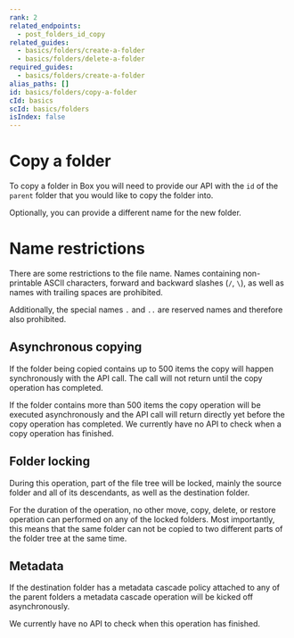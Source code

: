 ```yaml
---
rank: 2
related_endpoints:
  - post_folders_id_copy
related_guides:
  - basics/folders/create-a-folder
  - basics/folders/delete-a-folder
required_guides:
  - basics/folders/create-a-folder
alias_paths: []
id: basics/folders/copy-a-folder
cId: basics
scId: basics/folders
isIndex: false
---
```


# Copy a folder

To copy a folder in Box you will need to provide our API with the `id` of the
`parent` folder that you would like to copy the folder into.

<Samples id='post_folders_id_copy' >

</Samples>

Optionally, you can provide a different name for the new folder.

<Samples id='post_folders_id_copy' variant='with_name' >

</Samples>

<Message>

# Name restrictions

There are some restrictions to the file name. Names containing non-printable
ASCII characters, forward and backward slashes (`/`, `\`), as well as names
with trailing spaces are prohibited.

Additionally, the special names `.` and `..` are reserved names and therefore
also prohibited.

</Message>

## Asynchronous copying

If the folder being copied contains up to 500 items the copy will happen
synchronously with the API call. The call will not return until the copy
operation has completed.

If the folder contains more than 500 items the copy operation will be executed
asynchronously and the API call will return directly yet before the copy
operation has completed. We currently have no API to check when a copy operation
has finished.

## Folder locking

During this operation, part of the file tree will be locked, mainly the source
folder and all of its descendants, as well as the destination folder.

For the duration of the operation, no other move, copy, delete, or restore
operation can performed on any of the locked folders. Most importantly, this
means that the same folder can not be copied to two different parts of the
folder tree at the same time.

## Metadata

If the destination folder has a metadata cascade policy attached to any of the
parent folders a metadata cascade operation will be kicked off asynchronously.

We currently have no API to check when this operation has finished.
